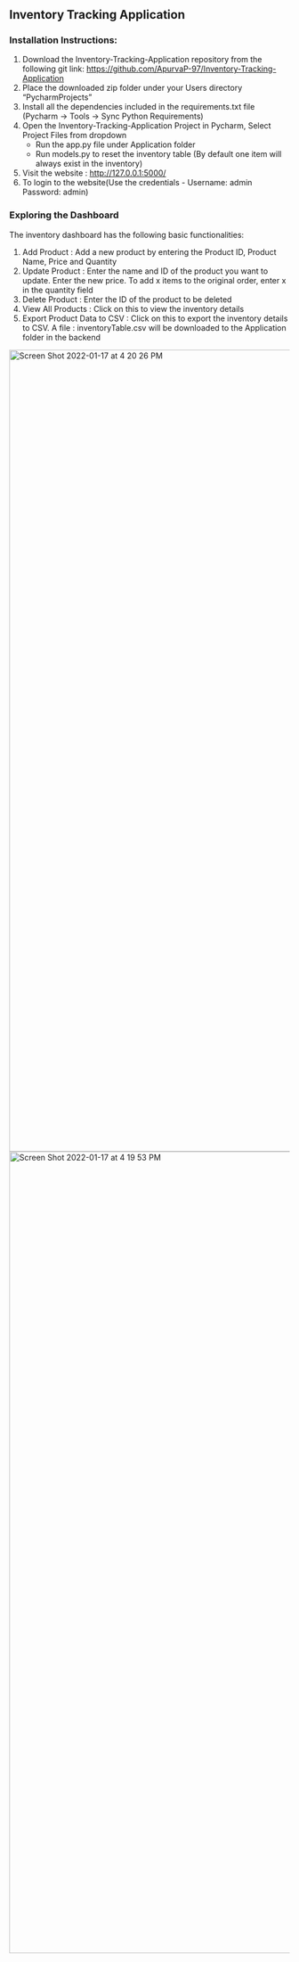 #   
##  Inventory Tracking Application
### Installation Instructions:
1. Download the Inventory-Tracking-Application repository from the following git link: 
https://github.com/ApurvaP-97/Inventory-Tracking-Application
2. Place the downloaded zip folder under your Users directory “PycharmProjects” 
3. Install all the dependencies included in the requirements.txt file (Pycharm -> Tools -> Sync Python Requirements)
4. Open the Inventory-Tracking-Application Project in Pycharm, Select Project Files from dropdown
   - Run the app.py file under Application folder
   - Run models.py to reset the inventory table (By default one item will always exist in the inventory)
5. Visit the website :  http://127.0.0.1:5000/
6. To login to the website(Use the credentials - Username: admin Password: admin)

### Exploring the Dashboard
The inventory dashboard has the following basic functionalities:
1. Add Product : Add a new product by entering the Product ID, Product Name, Price and Quantity
2. Update Product : Enter the name and ID of the product you want to update. Enter the new price. To add x items to the original order, enter x in the quantity field
3. Delete Product : Enter the ID of the product to be deleted
4. View All Products : Click on this to view the inventory details
5. Export Product Data to CSV : Click on this to export the inventory details to CSV. A file : inventoryTable.csv will be downloaded to the Application folder in the backend

<img width="1439" alt="Screen Shot 2022-01-17 at 4 20 26 PM" src="https://user-images.githubusercontent.com/54936708/149843232-37e452dd-cd2c-4dc8-a1e1-ad3eb7cb596a.png">
<img width="1439" alt="Screen Shot 2022-01-17 at 4 19 53 PM" src="https://user-images.githubusercontent.com/54936708/149843224-d99147fb-8dce-4b6b-96ae-c322514e7881.png">


